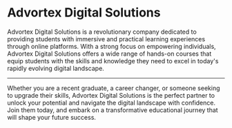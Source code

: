 # Advortex Digital Solutions

Advortex Digital Solutions is a revolutionary company dedicated to providing students with immersive and practical learning experiences through online platforms. With a strong focus on empowering individuals, Advortex Digital Solutions offers a wide range of hands-on courses that equip students with the skills and knowledge they need to excel in today's rapidly evolving digital landscape.

---

Whether you are a recent graduate, a career changer, or someone seeking to upgrade their skills, Advortex Digital Solutions is the perfect partner to unlock your potential and navigate the digital landscape with confidence. Join them today, and embark on a transformative educational journey that will shape your future success.
